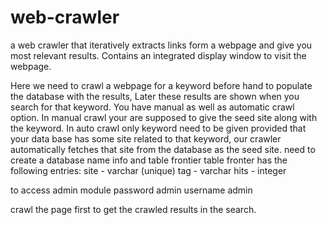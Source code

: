 # web-crawler
a web crawler that iteratively extracts links form a webpage and give you most relevant results. Contains an integrated display window to visit the webpage.

Here we need to crawl a webpage for a keyword before hand to populate the database with the results, Later these results are shown when you search for that keyword.
You have manual as well as automatic crawl option.
In manual crawl your are supposed to give the seed site along with the keyword.
In auto crawl only keyword need to be given provided that your data base has some site related to that keyword, our crawler automatically fetches that site from the database as the seed site.
need to create a database name info and table frontier
table fronter has the following entries:
site - varchar (unique)
tag - varchar
hits - integer

to access admin module
password admin
username admin

crawl the page first to get the crawled results in the search.
